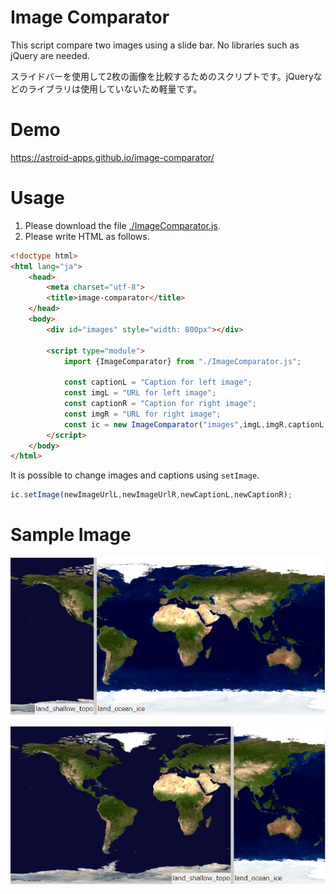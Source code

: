 # Image Comparator
This script compare two images using a slide bar. No libraries such as jQuery are needed.

スライドバーを使用して2枚の画像を比較するためのスクリプトです。jQueryなどのライブラリは使用していないため軽量です。

# Demo

https://astroid-apps.github.io/image-comparator/

# Usage
1. Please download the file [./ImageComparator.js](./ImageComparator.js).
1. Please write HTML as follows.

```HTML
<!doctype html>
<html lang="ja">
	<head>
		<meta charset="utf-8">
		<title>image-comparator</title>
	</head>
	<body>
		<div id="images" style="width: 800px"></div>
		
		<script type="module">
			import {ImageComparator} from "./ImageComparator.js";

			const captionL = "Caption for left image";
			const imgL = "URL for left image";
			const captionR = "Caption for right image";
			const imgR = "URL for right image";
			const ic = new ImageComparator("images",imgL,imgR,captionL,captionR);
		</script>
	</body>
</html>
```

It is possible to change images and captions using ```setImage```.

```JavaScript
ic.setImage(newImageUrlL,newImageUrlR,newCaptionL,newCaptionR);
```

# Sample Image

![sample1](./sample1.png)

![sample2](./sample2.png)
